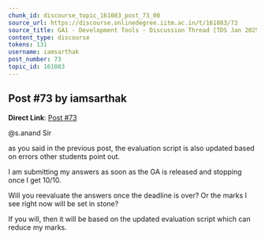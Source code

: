 ```yaml
---
chunk_id: discourse_topic_161083_post_73_00
source_url: https://discourse.onlinedegree.iitm.ac.in/t/161083/73
source_title: GA1 - Development Tools - Discussion Thread [TDS Jan 2025]
content_type: discourse
tokens: 131
username: iamsarthak
post_number: 73
topic_id: 161083
---
```


## Post #73 by iamsarthak

**Direct Link**: [Post #73](https://discourse.onlinedegree.iitm.ac.in/t/161083/73)

@s.anand Sir

as you said in the previous post, the evaluation script is also updated based on errors other students point out.

I am submitting my answers as soon as the GA is released and stopping once I get 10/10.

Will you reevaluate the answers once the deadline is over? Or the marks I see right now will be set in stone?

If you will, then it will be based on the updated evaluation script which can reduce my marks.
